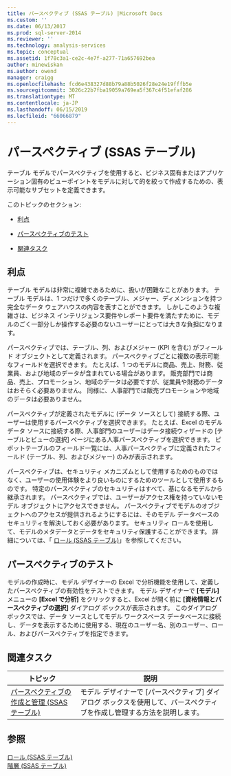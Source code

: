 ```yaml
---
title: パースペクティブ (SSAS テーブル) |Microsoft Docs
ms.custom: ''
ms.date: 06/13/2017
ms.prod: sql-server-2014
ms.reviewer: ''
ms.technology: analysis-services
ms.topic: conceptual
ms.assetid: 1f78c3a1-ce2c-4e7f-a277-71a657692bea
author: minewiskan
ms.author: owend
manager: craigg
ms.openlocfilehash: fcd6e438327d88b79a88b5026f28e24e19fffb5e
ms.sourcegitcommit: 3026c22b7fba19059a769ea5f367c4f51efaf286
ms.translationtype: MT
ms.contentlocale: ja-JP
ms.lasthandoff: 06/15/2019
ms.locfileid: "66066879"
---
```

# <a name="perspectives-ssas-tabular"></a>パースペクティブ (SSAS テーブル)
  テーブル モデルでパースペクティブを使用すると、ビジネス固有またはアプリケーション固有のビューポイントをモデルに対して的を絞って作成するための、表示可能なサブセットを定義できます。  
  
 このトピックのセクション:  
  
-   [利点](#bkmk_understanding)  
  
-   [パースペクティブのテスト](#bkmk_testpersp)  
  
-   [関連タスク](#bkmk_related_tasks)  
  
##  <a name="bkmk_understanding"></a> 利点  
 テーブル モデルは非常に複雑であるために、扱いが困難なことがあります。 テーブル モデルは、1 つだけで多くのテーブル、メジャー、ディメンションを持つ完全なデータ ウェアハウスの内容を表すことができます。 しかしこのような複雑さは、ビジネス インテリジェンス要件やレポート要件を満たすために、モデルのごく一部分しか操作する必要のないユーザーにとっては大きな負担になります。  
  
 パースペクティブでは、テーブル、列、およびメジャー (KPI を含む) がフィールド オブジェクトとして定義されます。 パースペクティブごとに複数の表示可能なフィールドを選択できます。 たとえば、1 つのモデルに商品、売上、財務、従業員、および地域のデータが含まれている場合があります。 販売部門では商品、売上、プロモーション、地域のデータは必要ですが、従業員や財務のデータはおそらく必要ありません。 同様に、人事部門では販売プロモーションや地域のデータは必要ありません。  
  
 パースペクティブが定義されたモデルに (データ ソースとして) 接続する際、ユーザーは使用するパースペクティブを選択できます。 たとえば、Excel のモデル データ ソースに接続する際、人事部門のユーザーはデータ接続ウィザードの [テーブルとビューの選択] ページにある人事パースペクティブを選択できます。 ピボットテーブルのフィールド一覧には、人事パースペクティブに定義されたフィールド (テーブル、列、およびメジャー) のみが表示されます。  
  
 パースペクティブは、セキュリティ メカニズムとして使用するためのものではなく、ユーザーの使用体験をより良いものにするためのツールとして使用するものです。 特定のパースペクティブのセキュリティはすべて、基になるモデルから継承されます。 パースペクティブでは、ユーザーがアクセス権を持っていないモデル オブジェクトにアクセスできません。 パースペクティブでモデルのオブジェクトへのアクセスが提供されるようにするには、そのモデル データベースのセキュリティを解決しておく必要があります。 セキュリティ ロールを使用して、モデルのメタデータとデータをセキュリティ保護することができます。 詳細については、「 [ロール (SSAS テーブル)](roles-ssas-tabular.md)」を参照してください。  
  
##  <a name="bkmk_testpersp"></a> パースペクティブのテスト  
 モデルの作成時に、モデル デザイナーの Excel で分析機能を使用して、定義したパースペクティブの有効性をテストできます。 モデル デザイナーで **[モデル]** メニューの **[Excel で分析]** をクリックすると、Excel が開く前に **[資格情報とパースペクティブの選択]** ダイアログ ボックスが表示されます。 このダイアログ ボックスでは、データ ソースとしてモデル ワークスペース データベースに接続し、データを表示するために使用する、現在のユーザー名、別のユーザー、ロール、およびパースペクティブを指定できます。  
  
##  <a name="bkmk_related_tasks"></a> 関連タスク  
  
|トピック|説明|  
|-----------|-----------------|  
|[パースペクティブの作成と管理 (SSAS テーブル)](perspectives-ssas-tabular.md)|モデル デザイナーで [パースペクティブ] ダイアログ ボックスを使用して、パースペクティブを作成し管理する方法を説明します。|  
  
## <a name="see-also"></a>参照  
 [ロール (SSAS テーブル)](roles-ssas-tabular.md)   
 [階層 (SSAS テーブル)](hierarchies-ssas-tabular.md)  
  
  
